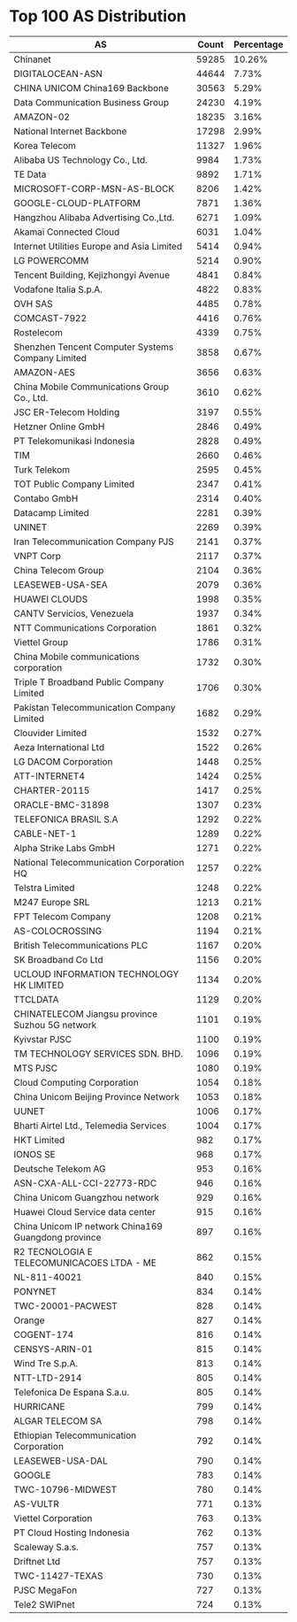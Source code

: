 # Top 100 AS Distribution
| AS | Count | Percentage |
|----|----|----|
| Chinanet | 59285 | 10.26% |
| DIGITALOCEAN-ASN | 44644 | 7.73% |
| CHINA UNICOM China169 Backbone | 30563 | 5.29% |
| Data Communication Business Group | 24230 | 4.19% |
| AMAZON-02 | 18235 | 3.16% |
| National Internet Backbone | 17298 | 2.99% |
| Korea Telecom | 11327 | 1.96% |
| Alibaba US Technology Co., Ltd. | 9984 | 1.73% |
| TE Data | 9892 | 1.71% |
| MICROSOFT-CORP-MSN-AS-BLOCK | 8206 | 1.42% |
| GOOGLE-CLOUD-PLATFORM | 7871 | 1.36% |
| Hangzhou Alibaba Advertising Co.,Ltd. | 6271 | 1.09% |
| Akamai Connected Cloud | 6031 | 1.04% |
| Internet Utilities Europe and Asia Limited | 5414 | 0.94% |
| LG POWERCOMM | 5214 | 0.90% |
| Tencent Building, Kejizhongyi Avenue | 4841 | 0.84% |
| Vodafone Italia S.p.A. | 4822 | 0.83% |
| OVH SAS | 4485 | 0.78% |
| COMCAST-7922 | 4416 | 0.76% |
| Rostelecom | 4339 | 0.75% |
| Shenzhen Tencent Computer Systems Company Limited | 3858 | 0.67% |
| AMAZON-AES | 3656 | 0.63% |
| China Mobile Communications Group Co., Ltd. | 3610 | 0.62% |
| JSC ER-Telecom Holding | 3197 | 0.55% |
| Hetzner Online GmbH | 2846 | 0.49% |
| PT Telekomunikasi Indonesia | 2828 | 0.49% |
| TIM | 2660 | 0.46% |
| Turk Telekom | 2595 | 0.45% |
| TOT Public Company Limited | 2347 | 0.41% |
| Contabo GmbH | 2314 | 0.40% |
| Datacamp Limited | 2281 | 0.39% |
| UNINET | 2269 | 0.39% |
| Iran Telecommunication Company PJS | 2141 | 0.37% |
| VNPT Corp | 2117 | 0.37% |
| China Telecom Group | 2104 | 0.36% |
| LEASEWEB-USA-SEA | 2079 | 0.36% |
| HUAWEI CLOUDS | 1998 | 0.35% |
| CANTV Servicios, Venezuela | 1937 | 0.34% |
| NTT Communications Corporation | 1861 | 0.32% |
| Viettel Group | 1786 | 0.31% |
| China Mobile communications corporation | 1732 | 0.30% |
| Triple T Broadband Public Company Limited | 1706 | 0.30% |
| Pakistan Telecommunication Company Limited | 1682 | 0.29% |
| Clouvider Limited | 1532 | 0.27% |
| Aeza International Ltd | 1522 | 0.26% |
| LG DACOM Corporation | 1448 | 0.25% |
| ATT-INTERNET4 | 1424 | 0.25% |
| CHARTER-20115 | 1417 | 0.25% |
| ORACLE-BMC-31898 | 1307 | 0.23% |
| TELEFONICA BRASIL S.A | 1292 | 0.22% |
| CABLE-NET-1 | 1289 | 0.22% |
| Alpha Strike Labs GmbH | 1271 | 0.22% |
| National Telecommunication Corporation HQ | 1257 | 0.22% |
| Telstra Limited | 1248 | 0.22% |
| M247 Europe SRL | 1213 | 0.21% |
| FPT Telecom Company | 1208 | 0.21% |
| AS-COLOCROSSING | 1194 | 0.21% |
| British Telecommunications PLC | 1167 | 0.20% |
| SK Broadband Co Ltd | 1156 | 0.20% |
| UCLOUD INFORMATION TECHNOLOGY HK LIMITED | 1134 | 0.20% |
| TTCLDATA | 1129 | 0.20% |
| CHINATELECOM Jiangsu province Suzhou 5G network | 1101 | 0.19% |
| Kyivstar PJSC | 1100 | 0.19% |
| TM TECHNOLOGY SERVICES SDN. BHD. | 1096 | 0.19% |
| MTS PJSC | 1080 | 0.19% |
| Cloud Computing Corporation | 1054 | 0.18% |
| China Unicom Beijing Province Network | 1053 | 0.18% |
| UUNET | 1006 | 0.17% |
| Bharti Airtel Ltd., Telemedia Services | 1004 | 0.17% |
| HKT Limited | 982 | 0.17% |
| IONOS SE | 968 | 0.17% |
| Deutsche Telekom AG | 953 | 0.16% |
| ASN-CXA-ALL-CCI-22773-RDC | 946 | 0.16% |
| China Unicom Guangzhou network | 929 | 0.16% |
| Huawei Cloud Service data center | 915 | 0.16% |
| China Unicom IP network China169 Guangdong province | 897 | 0.16% |
| R2 TECNOLOGIA E TELECOMUNICACOES LTDA - ME | 862 | 0.15% |
| NL-811-40021 | 840 | 0.15% |
| PONYNET | 834 | 0.14% |
| TWC-20001-PACWEST | 828 | 0.14% |
| Orange | 827 | 0.14% |
| COGENT-174 | 816 | 0.14% |
| CENSYS-ARIN-01 | 815 | 0.14% |
| Wind Tre S.p.A. | 813 | 0.14% |
| NTT-LTD-2914 | 805 | 0.14% |
| Telefonica De Espana S.a.u. | 805 | 0.14% |
| HURRICANE | 799 | 0.14% |
| ALGAR TELECOM SA | 798 | 0.14% |
| Ethiopian Telecommunication Corporation | 792 | 0.14% |
| LEASEWEB-USA-DAL | 790 | 0.14% |
| GOOGLE | 783 | 0.14% |
| TWC-10796-MIDWEST | 780 | 0.14% |
| AS-VULTR | 771 | 0.13% |
| Viettel Corporation | 763 | 0.13% |
| PT Cloud Hosting Indonesia | 762 | 0.13% |
| Scaleway S.a.s. | 757 | 0.13% |
| Driftnet Ltd | 757 | 0.13% |
| TWC-11427-TEXAS | 730 | 0.13% |
| PJSC MegaFon | 727 | 0.13% |
| Tele2 SWIPnet | 724 | 0.13% |
